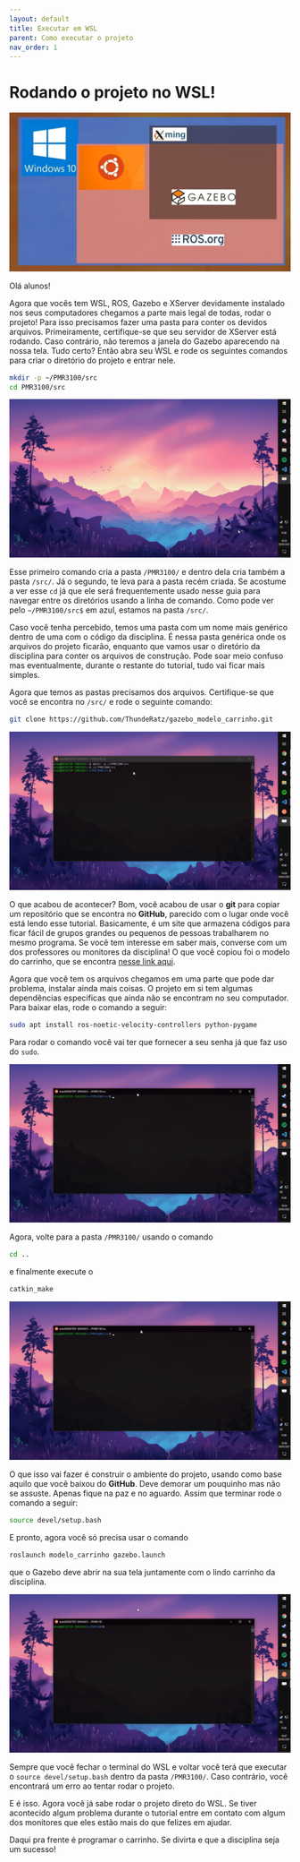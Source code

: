 ```yaml
---
layout: default
title: Executar em WSL
parent: Como executar o projeto
nav_order: 1
---
```


# Rodando o projeto no WSL!
![WSL + ROS Diagram](../assets/img/Run_WSL/Cover.jpg)

Olá alunos!

Agora que vocês tem WSL, ROS, Gazebo e XServer devidamente instalado nos seus computadores chegamos a parte mais legal de todas, rodar o projeto! Para isso precisamos fazer uma pasta para conter os devidos arquivos. Primeiramente, certifique-se que seu servidor de XServer está rodando. Caso contrário, não teremos a janela do Gazebo aparecendo na nossa tela. Tudo certo? Então abra seu WSL e rode os seguintes comandos para criar o diretório do projeto e entrar nele.

```bash
mkdir -p ~/PMR3100/src
cd PMR3100/src
```

![Creating directory](../assets/gif/Run_WSL/Creating_directory.gif)

Esse primeiro comando cria a pasta ```/PMR3100/``` e dentro dela cria também a pasta ```/src/```. Já o segundo, te leva para a pasta recém criada. Se acostume a ver esse ```cd``` já que ele será frequentemente usado nesse guia para navegar entre os diretórios usando a linha de comando. Como pode ver pelo ```~/PMR3100/src$``` em azul, estamos na pasta ```/src/```.

Caso você tenha percebido, temos uma pasta com um nome mais genérico dentro de uma com o código da disciplina. É nessa pasta genérica onde os arquivos do projeto ficarão, enquanto que vamos usar o diretório da disciplina para conter os arquivos de construção. Pode soar meio confuso mas eventualmente, durante o restante do tutorial, tudo vai ficar mais simples. 

Agora que temos as pastas precisamos dos arquivos. Certifique-se que você se encontra no ```/src/``` e rode o seguinte comando:

```bash
git clone https://github.com/ThundeRatz/gazebo_modelo_carrinho.git
```

![Cloning project files](../assets/gif/Run_WSL/Cloning_Files.gif)






O que acabou de acontecer? Bom, você acabou de usar o **git** para copiar um repositório que se encontra no **GitHub**, parecido com o lugar onde você está lendo esse tutorial. Basicamente, é um site que armazena códigos para ficar fácil de grupos grandes ou pequenos de pessoas trabalharem no mesmo programa. Se você tem interesse em saber mais, converse com um dos professores ou monitores da disciplina! O que você copiou foi o modelo do carrinho, que se encontra [nesse link aqui](https://github.com/ThundeRatz/gazebo_modelo_carrinho.git).

Agora que você tem os arquivos chegamos em uma parte que pode dar problema, instalar ainda mais coisas. O projeto em si tem algumas dependências especificas que ainda não se encontram no seu computador. Para baixar elas, rode o comando a seguir:

```bash
sudo apt install ros-noetic-velocity-controllers python-pygame
```

Para rodar o comando você vai ter que fornecer a seu senha já que faz uso do ```sudo```. 

![Installing Dependencies](../assets/gif/Run_WSL/Installing_Dependencies.gif)






Agora, volte para a pasta ```/PMR3100/``` usando o comando
```bash
cd ..
```
e finalmente execute o
```bash
catkin_make
```


![Running catkin_make](../assets/gif/Run_WSL/Running_catkin_make.gif)





O que isso vai fazer é construir o ambiente do projeto, usando como base aquilo que você baixou do **GitHub**. Deve demorar um pouquinho mas não se assuste. Apenas fique na paz e no aguardo. Assim que terminar rode o comando a seguir:


```bash
source devel/setup.bash
```

E pronto, agora você só precisa usar o comando

```bash
roslaunch modelo_carrinho gazebo.launch
```

que o Gazebo deve abrir na sua tela juntamente com o lindo carrinho da disciplina.

![Running setup.bash and Gazebo](../assets/gif/Run_WSL/Running_Gazebo.gif)





Sempre que você fechar o terminal do WSL e voltar você terá que executar o ```source devel/setup.bash``` dentro da pasta ```/PMR3100/```. Caso contrário, você encontrará um erro ao tentar rodar o projeto.

E é isso. Agora você já sabe rodar o projeto direto do WSL. Se tiver acontecido algum problema durante o tutorial entre em contato com algum dos monitores que eles estão mais do que felizes em ajudar.

Daqui pra frente é programar o carrinho. Se divirta e que a disciplina seja um sucesso!
